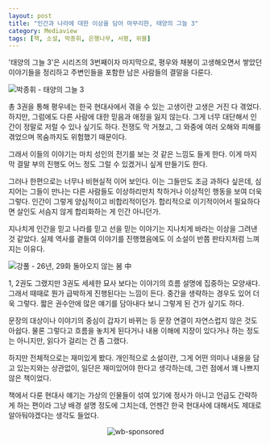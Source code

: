 ```yaml
---
layout: post
title: "인간과 나라에 대한 이상을 담아 마무리한, 태양의 그늘 3"
category: Mediaview
tags: [책, 소설, 박종휘, 은행나무, 서평, 위블]
---
```


'태양의 그늘 3'은 시리즈의 3번째이자 마지막으로,
평우와 채봉이 고생해오면서 쌓았던 이야기들을 정리하고
주변인들을 포함한 남은 사람들의 결말을 다룬다.


![박종휘 - 태양의 그늘 3](https://lh3.googleusercontent.com/-V54v3M9XTsU/WQJRVW7UkEI/AAAAAAAATpY/LMnF9RWbcucYwUsicNJDNvUOHMXZ7sMqQCE0/s360/shadow-of-the-sun-3-book-2016.jpg "다분히 이상적인 이야기로 마무리했다.")


총 3권을 통해 평우네는 한국 현대사에서 겪을 수 있는 고생이란 고생은 거진 다 겪었다.
하지만, 그럼에도 다른 사람에 대한 믿음과 애정을 잃지 않는다.
그게 너무 대단해서 인간이 정말로 저럴 수 있나 싶기도 하다.
전쟁도 막 거쳤고, 그 와중에 여러 오해와 피해를 겪었으며 목숨까지도 위험했기 때문이다.

그래서 이들의 이야기는 마치 성인의 전기를 보는 것 같은 느낌도 들게 한다.
이게 마지막 결말 부의 진행도 어느 정도 그럴 수 있겠거니 싶게 만들기도 한다.

그러나 한편으로는 너무나 비현실적 이어 보인다.
이는 그들만도 조금 과하다 싶은데,
심지어는 그들이 만나는 다른 사람들도 이상하리만치 착하거나 이상적인 행동을 보여 더욱 그렇다.
인간이 그렇게 양심적이고 비합리적이던가.
합리적으로 이기적이어서 필요하다면 살인도 서슴지 않게 합리화하는 게 인간 아니던가.

지나치게 인간을 믿고 나라를 믿고 선을 믿는 이야기는 지나치게 바라는 이상을 그려낸 것 같았다.
실제 역사를 곁들여 이야기를 진행했음에도 이 소설이 반쯤 판타지처럼 느껴지는 이유다.


![강풀 - 26년, 29화 돌아오지 않는 봄 中](https://lh3.googleusercontent.com/-MCQ8jVeXeHE/WQJRkGiPccI/AAAAAAAATpo/wD2QttygtAA9MEm4lDao5T2HdwqlPP4EgCE0/w250/kangfull26_031-018.jpg "인간은 자신을 위해서는 잘못된 선택, 후회스러운 과거, 심지어 대량살인마저도 합리화한다.")


1, 2권도 그랬지만 3권도 세세한 묘사 보다는 이야기의 흐름 설명에 집중하는 모양새다.
그래서 때때로 뭔가 급박하게 진행된다는 느낌이 든다.
중간을 생략하는 경우도 있어 더욱 그렇다.
짧은 권수안에 많은 얘기를 담아내다 보니 그렇게 된 건가 싶기도 하다.

문장의 대상이나 이야기의 중심이 갑자기 바뀌는 등 문장 연결이 자연스럽지 않은 것도 아쉽다.
물론 그렇다고 흐름을 놓치게 된다거나 내용 이해에 지장이 있다거나 하는 정도는 아니지만,
읽다가 걸리는 건 좀 그랬다.

하지만 전체적으로는 재미있게 봤다.
개인적으로 소설이란, 그게 어떤 의미나 내용을 담고 있는지와는 상관없이, 일단은 재미있어야 한다고 생각하는데,
그런 점에서 꽤 나쁘지 않은 책이었다.

책에서 다룬 현대사 얘기는 가상의 인물들이 섞여 있기에 정사가 아니고
언급도 간략하게 하는 편이라 그냥 배경 설명 정도에 그치는데,
언젠간 한국 현대사에 대해서도 제대로 알아둬야겠다는 생각도 들었다.


<p style="text-align: center;"><img src="https://weble.net/campaign/img.php?p=0e4d274c862615800e152bb4c01c3237924b68596cf93c47465e1c165b450908&amp;v=4" alt="wb-sponsored" /></p>
